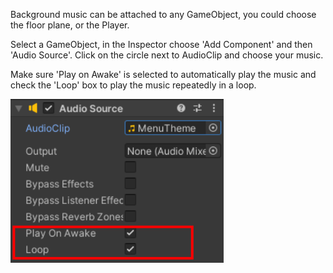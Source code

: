 Background music can be attached to any GameObject, you could choose the floor plane, or the Player. 

Select a GameObject, in the Inspector choose 'Add Component' and then 'Audio Source'. Click on the circle next to AudioClip and choose your music. 

Make sure 'Play on Awake' is selected to automatically play the music and check the 'Loop' box to play the music repeatedly in a loop.

![Audio source component with MenuTheme clip selected and Play on Awake and Loop settings checked.](images/audio-loop.png)
